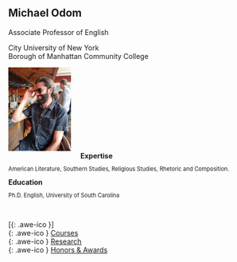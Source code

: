 ## Michael Odom

Associate Professor of English   

City University of New York    
Borough of Manhattan Community College    


<div style="text-align:left">
<img style="align: left; margin: 0px 15px 15px 0px;" src="/icons/IMG_0173.JPG" width = "25%"/>
<strong> Expertise </strong>
<p style="font-size: 80%"> American Literature, Southern Studies, Religious Studies, Rhetoric and Composition. </p>
<strong> Education </strong>
<p style="font-size: 80%"> Ph.D. English, University of South Carolina</p>
<br>
</div>    


[[<i class="fa fa-envelope-o"></i>](mailto:odomenglish@gmail.com){: .awe-ico }]     
[<i class="fa fa-info"></i>](/courses/){: .awe-ico } [Courses](/courses/)   
[<i class="fa fa-info"></i>](/research/){: .awe-ico } [Research](/research/)    
[<i class="fa fa-info"></i>](/awards/){: .awe-ico } [Honors & Awards](/awards/)    
